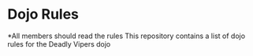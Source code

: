 Dojo Rules
==========
*All members should read the rules
This repository contains a list of dojo rules for the Deadly Vipers dojo

